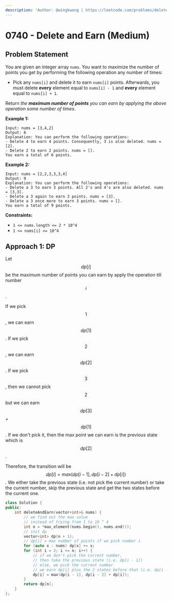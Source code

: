 ```yaml
---
description: 'Author: @wingkwong | https://leetcode.com/problems/delete-and-earn/'
---
```


# 0740 - Delete and Earn (Medium)

## Problem Statement

You are given an integer array `nums`. You want to maximize the number of points you get by performing the following operation any number of times:

* Pick any `nums[i]` and delete it to earn `nums[i]` points. Afterwards, you must delete **every** element equal to `nums[i] - 1` and **every** element equal to `nums[i] + 1`.

Return _the **maximum number of points** you can earn by applying the above operation some number of times_.

**Example 1:**

```
Input: nums = [3,4,2]
Output: 6
Explanation: You can perform the following operations:
- Delete 4 to earn 4 points. Consequently, 3 is also deleted. nums = [2].
- Delete 2 to earn 2 points. nums = [].
You earn a total of 6 points.
```

**Example 2:**

```
Input: nums = [2,2,3,3,3,4]
Output: 9
Explanation: You can perform the following operations:
- Delete a 3 to earn 3 points. All 2's and 4's are also deleted. nums = [3,3].
- Delete a 3 again to earn 3 points. nums = [3].
- Delete a 3 once more to earn 3 points. nums = [].
You earn a total of 9 points.
```

**Constraints:**

* `1 <= nums.length <= 2 * 10^4`
* `1 <= nums[i] <= 10^4`

## Approach 1: DP

Let $$dp[i]$$ be the maximum number of points you can earn by apply the operation till number $$i$$.&#x20;

If we pick $$1$$, we can earn $$dp[1]$$. If we pick $$2$$, we can earn $$dp[2]$$. If we pick $$3$$, then we cannot pick $$2$$ but we can earn $$dp[3]$$ + $$dp[1]$$. If we don't pick it, then the max point we can earn is the previous state which is $$dp[2]$$.

Therefore, the transition will be $$dp[i] = max(dp[i - 1], dp[i - 2] + dp[i])$$. We either take the previous state (i.e. not pick the current number) or take the current number, skip the previous state and get the two states before the current one.

```cpp
class Solution {
public:
    int deleteAndEarn(vector<int>& nums) {
        // we find out the max value 
        // instead of trying from 1 to 10 ^ 4
        int n = *max_element(nums.begin(), nums.end());
        // init dp
        vector<int> dp(n + 1);
        // dp[i] = max number of points if we pick number i
        for (auto x : nums) dp[x] += x;
        for (int i = 2; i <= n; i++) {
            // if we don't pick the current number, 
            // then take the previous state (i.e. dp[i - 1])
            // else, we pick the current number 
            // we earn dp[i] plus the 2 states before that (i.e. dp[i - 2])
            dp[i] = max(dp[i - 1], dp[i - 2] + dp[i]);
        }
        return dp[n];
    }
};
```
